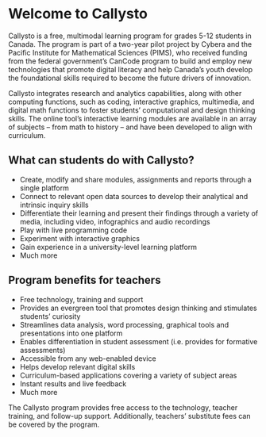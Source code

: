 Welcome to Callysto
===================

Callysto is a free, multimodal learning program for grades 5-12 students in Canada. The program is part of a two-year pilot project by Cybera and the Pacific Institute for Mathematical Sciences (PIMS), who received funding from the federal government’s CanCode program to build and employ new technologies that promote digital literacy and help Canada’s youth develop the foundational skills required to become the future drivers of innovation.

Callysto integrates research and analytics capabilities, along with other computing functions, such as coding, interactive graphics, multimedia, and digital math functions to foster students’ computational and design thinking skills. The online tool’s interactive learning modules are available in an array of subjects – from math to history – and have been developed to align with curriculum.

## What can students do with Callysto?

- Create, modify and share modules, assignments and reports through a single platform
- Connect to relevant open data sources to develop their analytical and intrinsic inquiry skills
- Differentiate their learning and present their findings through a variety of media, including video, infographics and audio recordings
- Play with live programming code
- Experiment with interactive graphics
- Gain experience in a university-level learning platform
- Much more


## Program benefits for teachers

- Free technology, training and support
- Provides an evergreen tool that promotes design thinking and stimulates students’ curiosity
- Streamlines data analysis, word processing, graphical tools and presentations into one platform
- Enables differentiation in student assessment (i.e. provides for formative assessments)
- Accessible from any web-enabled device
- Helps develop relevant digital skills
- Curriculum-based applications covering a variety of subject areas
- Instant results and live feedback
- Much more

The Callysto program provides free access to the technology, teacher training, and follow-up support. Additionally, teachers’ substitute fees can be covered by the program.
